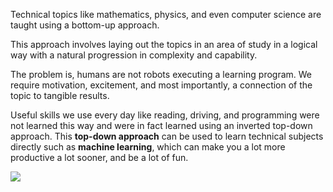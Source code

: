 Technical topics like mathematics, physics, and even computer science are taught using a bottom-up approach.

This approach involves laying out the topics in an area of study in a logical way with a natural progression in complexity and capability.

The problem is, humans are not robots executing a learning program. We require motivation, excitement, and most importantly, a connection of the topic to tangible results.

Useful skills we use every day like reading, driving, and programming were not learned this way and were in fact learned using an inverted top-down approach. This **top-down approach** can be used to learn technical subjects directly such as **machine learning**, which can make you a lot more productive a lot sooner, and be a lot of fun.

![](https://i.pinimg.com/originals/15/7b/28/157b28a7f8fb1afcdfb86c2a57d0b2e1.jpg)